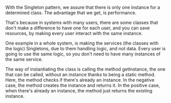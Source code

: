 With the Singleton pattern, we assure that there is only one instance for a determined class. The advantage that we get,
is performance.

That's because in systems with many users, there are some classes that don't make a difference to have one for each 
user, and you can save resources, by making every user interact with the same instance.

One example in a whole system, is making the services (the classes with the logic) Singletons, due to them handling 
logic, and not data. Every user is going to use the same logic, so you don't need to have many instances of the same 
service.

The way of instantiating the class is calling the method getInstance, the one that can be called, without an instance 
thanks to being a static method. Here, the method checks if there's already an instance. In the negative case, the 
method creates the instance and returns it. In the positive case, when there's already an instance, the method just 
returns the existing instance.